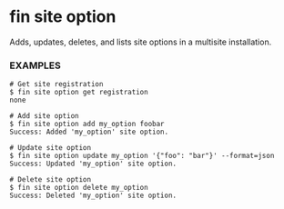 # fin site option

Adds, updates, deletes, and lists site options in a multisite installation.

### EXAMPLES

    # Get site registration
    $ fin site option get registration
    none

    # Add site option
    $ fin site option add my_option foobar
    Success: Added 'my_option' site option.

    # Update site option
    $ fin site option update my_option '{"foo": "bar"}' --format=json
    Success: Updated 'my_option' site option.

    # Delete site option
    $ fin site option delete my_option
    Success: Deleted 'my_option' site option.




